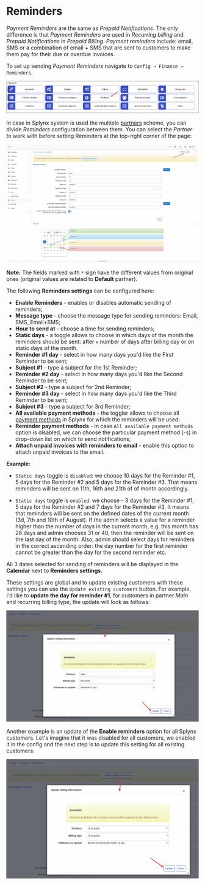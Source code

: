 Reminders
=============

*Payment Reminders* are the same as *Prepaid Notifications*. The only difference is that *Payment Reminders* are used in *Recurring billing* and *Prepaid Notifications* in *Prepaid Billing*. *Payment reminders* include: email, SMS or a combination of email + SMS that are sent to customers to make them pay for their due or overdue invoices.

To set up sending *Payment Reminders* navigate to `Config → Finance → Reminders`.

![Icon](icon.png)

In case in Splynx system is used the multiple [partners](administration/main/partners/partners.md) scheme, you can divide *Reminders* configuration between them.
You can select the *Partner* to work with before setting Reminders at the top-right corner of the page:

![View](view.png)

**Note:** The fields marked with `*` sign have the different values from original ones (original values are related to **Default** partner).

The following **Reminders settings** can be configured here:

* **Enable Reminders** - enables or disables automatic sending of reminders;
* **Message type** - choose the message type for sending reminders: Email, SMS, Email+SMS;
* **Hour to send at** - choose a time for sending reminders;
* **Static days** - a toggle allows to choose in which days of the month the reminders should be sent: after `x` number of days after billing day or on static days of the month.
* **Reminder #1 day** - select in how many days you'd like the First Reminder to be sent;
* **Subject #1** - type a subject for the 1st Reminder;
* **Reminder #2 day** - select in how many days you'd like the Second Reminder to be sent;
* **Subject #2** - type a subject for 2nd Reminder;
* **Reminder #3 day** - select in how many days you'd like the Third Reminder to be sent;
* **Subject #3** - type a subject for 3rd Reminder;
* **All available payment methods** - the toggler allows to choose all [payment methods](configuration/finance/payment_methods/payment_methods.md) in Splynx for which the reminders will be used;
* **Reminder payment methods** - in case `All available payment methods` option is disabled, we can choose the particular payment method (-s) in drop-down list on which to send notifications;
* **Attach unpaid invoices with reminders to email** - enable this option to attach unpaid invoices to the email.

**Example:**

- `Static days` toggle is `disabled`: we choose 10 days for the Reminder #1, 5 days for the Reminder #2 and 5 days for the Reminder #3. That means reminders will be sent on 11th, 16th and 21th of of month accordingly.

- `Static days` toggle is `enabled`: we choose - 3 days for the Reminder #1, 5 days for the Reminder #2 and 7 days for the Reminder #3. It means that reminders will be sent on the defined dates of the current month (3d, 7th and 10th of August). If the admin selects a value for a reminder higher than the number of days in the current month, e.g. this month has 28 days and admin chooses 31 or 40, then the reminder will be sent on the last day of the month. Also, admin should select days for reminders in the correct ascending order: the day number for the first reminder cannot be greater than the day for the second reminder etc.


All 3 dates selected for sending of reminders will be displayed in the **Calendar** next to **Reminders settings**.

These settings are global and to update existing customers with these settings you can use the `Update existing customers` button. For example, I'd like to **update the day for reminder #1**, for customers in partner *Main* and recurring billing type, the update will look as follows:

![update1](update_to_partner.png)

Another example is an update of the **Enable reminders** option for all Splynx customers. Let's imagine that it was disabled for all customers, we enabled it in the config and the next step is to update this setting for all existing customers:

![update all](update_to_all.png)
